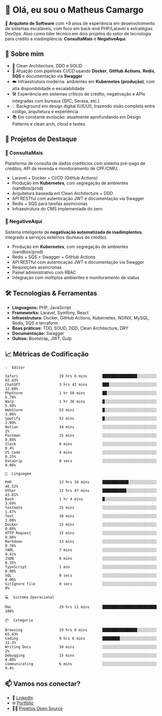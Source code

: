 # 👋 Olá, eu sou o Matheus Camargo

🎯 **Arquiteto de Software** com +9 anos de experiência em desenvolvimento de sistemas escaláveis, com foco em back-end PHP/Laravel e estratégias DevOps. Atuo como líder técnico em dois projetos do setor de tecnologia para crédito e inadimplência: **ConsultaMais** e **NegativeAqui**.

## 🧠 Sobre mim

- 🚀 Clean Architecture, DDD e SOLID
- 🔁 Atuação com pipelines CI/CD usando **Docker**, **GitHub Actions**, **Redis**, **SQS** e documentação via **Swagger**
- ☁️ Infraestrutura moderna: ambientes em **Kubernetes (produção)**, com alta disponibilidade e escalabilidade
- 🛠️ Experiência em sistemas críticos de crédito, negativação e APIs integradas com bureaus (SPC, Serasa, etc.)
- 💡 Background em design digital (UX/UI), trazendo visão completa entre código, arquitetura e experiência
- 📚 Em constante evolução: atualmente aprofundando em Design Patterns e clean arch, cloud e testes.

## 🚧 Projetos de Destaque

### 🔹 ConsultaMais
Plataforma de consulta de dados creditícios com sistema pré-pago de créditos, API de revenda e monitoramento de CPF/CNPJ.

- Laravel + Docker + CI/CD (GitHub Actions)
- Produção em **Kubernetes**, com segregação de ambientes (sandbox/prod)
- Arquitetura baseada em Clean Architecture + DDD
- API RESTful com autenticação JWT e documentação via Swagger
- Redis + SQS para tarefas assíncronas
- Infraestrutura do CMS implementada do zero

### 🔹 NegativeAqui
Sistema inteligente de **negativação automatizada de inadimplentes**, integrado a serviços externos (bureaus de crédito).

- Produção em **Kubernetes**, com segregação de ambientes (sandbox/prod)
- Redis + SQS + Swagger + GitHub Actions
- API RESTful com autenticação JWT e documentação via Swagger
- Requisições assíncronas
- Painel administrativo com RBAC
- Integração com múltiplos ambientes e monitoramento de status

## 🛠️ Tecnologias & Ferramentas

- **Linguagens:** PHP, JavaScript
- **Frameworks:** Laravel, Symfony, React
- **Infraestrutura:** Docker, GitHub Actions, Kubernetes, NGINX, MySQL, Redis, SQS e terraform
- **Boas práticas:** TDD, SOLID, DDD, Clean Architecture, DRY
- **Documentação:** Swagger
- **Outros:** Bootstrap, JWT, Gulp

## 📈 Métricas de Codificação

```text
💡  Editor

Safari                   19 hrs 6 mins       ████████████████░░░░░░░░░     65.43%
ChatGPT                  3 hrs 42 mins       ███░░░░░░░░░░░░░░░░░░░░░░     12.68%
PhpStorm                 1 hr 58 mins        ██░░░░░░░░░░░░░░░░░░░░░░░      6.78%
Warp                     1 hr 36 mins        █░░░░░░░░░░░░░░░░░░░░░░░░      5.49%
WebStorm                 53 mins             █░░░░░░░░░░░░░░░░░░░░░░░░      3.06%
Spotify                  52 mins             █░░░░░░░░░░░░░░░░░░░░░░░░      2.99%
Notion                   34 mins             ░░░░░░░░░░░░░░░░░░░░░░░░░         2%
Postman                  15 mins             ░░░░░░░░░░░░░░░░░░░░░░░░░      0.88%
Slack                    6 mins              ░░░░░░░░░░░░░░░░░░░░░░░░░       0.4%
VS Code                  4 mins              ░░░░░░░░░░░░░░░░░░░░░░░░░      0.25%
DataGrip                 0 secs              ░░░░░░░░░░░░░░░░░░░░░░░░░      0.06%
```
```text
💬  Linguagem

PHP                      13 hrs 34 mins      ████████████░░░░░░░░░░░░░     46.52%
Other                    12 hrs 47 mins      ███████████░░░░░░░░░░░░░░     43.81%
Bash                     1 hr 4 mins         █░░░░░░░░░░░░░░░░░░░░░░░░      3.69%
textmate                 25 mins             ░░░░░░░░░░░░░░░░░░░░░░░░░      1.47%
Text                     18 mins             ░░░░░░░░░░░░░░░░░░░░░░░░░      1.08%
Docker                   15 mins             ░░░░░░░░░░░░░░░░░░░░░░░░░      0.89%
HTTP Request             15 mins             ░░░░░░░░░░░░░░░░░░░░░░░░░      0.88%
Markdown                 13 mins             ░░░░░░░░░░░░░░░░░░░░░░░░░      0.76%
YAML                     7 mins              ░░░░░░░░░░░░░░░░░░░░░░░░░      0.41%
JSON                     6 mins              ░░░░░░░░░░░░░░░░░░░░░░░░░      0.35%
TypeScript               1 min               ░░░░░░░░░░░░░░░░░░░░░░░░░      0.08%
SQL                      0 secs              ░░░░░░░░░░░░░░░░░░░░░░░░░      0.06%
GitIgnore file           0 secs              ░░░░░░░░░░░░░░░░░░░░░░░░░         0%
```
```text
💻  Sistema Operacional

Mac                      29 hrs 11 mins      █████████████████████████       100%
```
```text
📦  Categoria

Browsing                 19 hrs 6 mins       ████████████████░░░░░░░░░     65.43%
Coding                   9 hrs 8 mins        ████████░░░░░░░░░░░░░░░░░      31.3%
Writing Docs             34 mins             ░░░░░░░░░░░░░░░░░░░░░░░░░         2%
Debugging                15 mins             ░░░░░░░░░░░░░░░░░░░░░░░░░      0.88%
Communicating            6 mins              ░░░░░░░░░░░░░░░░░░░░░░░░░       0.4%
```

## 📫 Vamos nos conectar?

- 💼 [LinkedIn](https://www.linkedin.com/in/matheuscamargoxavier)
- 🌐 [Portfólio](https://matheuscamargo.co)
- 🧑‍💻 [Projetos Open Source](https://github.com/bymatheus)
